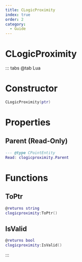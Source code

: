 ```yaml
---
title: CLogicProximity
index: true
order: 2
category:
  - Guide
---
```


# CLogicProximity

::: tabs
@tab Lua
# Constructor
```lua
CLogicProximity(ptr)
```
# Properties
## Parent (Read-Only)
```lua
--- @type CPointEntity
Read: clogicproximity.Parent
```
# Functions
## ToPtr
```lua
@returns string
clogicproximity:ToPtr()
```
## IsValid
```lua
@returns bool
clogicproximity:IsValid()
```

:::